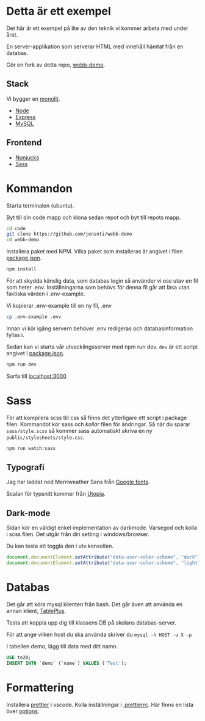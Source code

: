 # Detta är ett exempel

Det här är ett exempel på lite av den teknik vi kommer arbeta med under året.

En server-applikation som serverar HTML med innehåll hämtat från en databas.

Gör en fork av detta repo, [webb-demo](https://github.com/jensnti/webb-demo).
## Stack

Vi bygger en [monolit](https://en.wikipedia.org/wiki/Monolithic_application).

* [Node](https://nodejs.org/en/)
* [Express](https://expressjs.com/)
* [MySQL](https://www.mysql.com/)

## Frontend

* [Nunjucks](https://mozilla.github.io/nunjucks/)
* [Sass](https://sass-lang.com/)

# Kommandon
Starta terminalen (ubuntu).

Byt till din code mapp och klona sedan repot och byt till repots mapp.

```bash
cd code
git clone https://github.com/jensnti/webb-demo
cd webb-demo
```

Installera paket med NPM. Vilka paket som installeras är angivet i filen [package.json](package.json).
```bash
npm install
```

För att skydda känslig data, som databas login så använder vi oss utav en fil som heter .env. Inställningarna som behövs för denna fil går att läsa utan faktiska värden i .env-example.

Vi kopierar .env-example till en ny fil, .env
```bash
cp .env-example .env
```
Innan vi kör igång servern behöver .env redigeras och databasinformation fyllas i.

Sedan kan vi starta vår utvecklingsserver med npm run dev.
```dev``` är ett script angivet i [package.json](package.json).
```bash
npm run dev
```
Surfa till [localhost:3000](http:\\localhost:3000)

# Sass

För att kompilera scss till css så finns det ytterligare ett script i package filen. Kommandot kör sass och *kollar* filen för ändringar. Så när du sparar ```sass/style.scss``` så kommer sass automatiskt skriva en ny ```public/stylesheets/style.css```.
```bash
npm run watch:sass
```

## Typografi

Jag har laddat ned Merriweather Sans från [Google fonts](https://fonts.google.com/knowledge/using_type/self_hosting_web_fonts).

Scalan för typsnitt kommer från [Utopia](https://utopia.fyi/type/calculator/).

## Dark-mode

Sidan kör en väldigt enkel implementation av darkmode. Varsegod och kolla i scss filen.
Det utgår från din setting i windows/browser.

Du kan testa att toggla den i utv.konsollen.

```js
document.documentElement.setAttribute("data-user-color-scheme", "dark");
document.documentElement.setAttribute("data-user-color-scheme", "light");
```

# Databas

Det går att köra mysql klienten från bash.
Det går även att använda en annan klient, [TablePlus](https://tableplus.com/).

Testa att koppla upp dig till klassens DB på skolans databas-server.

För att ange vilken host du ska använda skriver du ```mysql -h HOST -u X -p```

I tabellen demo, lägg till data med ditt namn.

```sql
USE te20;
INSERT INTO `demo` (`name`) VALUES ('Test');
```

# Formattering

Installera [prettier](https://prettier.io/) i vscode.
Kolla inställningar i [.prettierrc](.prettierrc).
Här finns en lista över [options](https://prettier.io/docs/en/options.html).